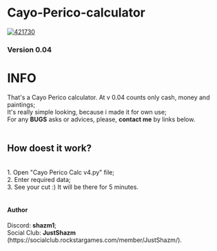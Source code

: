 # Cayo-Perico-calculator
<a href="https://imgur.com/qooY89f"><img src="https://i.imgur.com/qooY89f.jpg" alt="421730" border="0"></a>
### Version 0.04
<h1>INFO</h1>
That's a Cayo Perico calculator. At v 0.04 counts only cash, money and paintings;<br>
It's really simple looking, because i made it for own use;<br>
For any <b>BUGS</b> asks or advices, please, <b>contact me</b> by links below.<br>
<br>
<h2>How doest it work?</h2><br>
1. Open "Cayo Perico Calc v4.py" file;<br>
2. Enter required data;<br>
3. See your cut :) It will be there for 5 minutes.<br>

<br>
<h4>Author</h4>
Discord: <b>shazm1</b>;<br>
Social Club: <b>JustShazm</b> (https://socialclub.rockstargames.com/member/JustShazm/).
